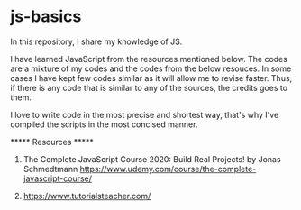 # js-basics

In this repository, I share my knowledge of JS.

I have learned JavaScript from the resources mentioned below. The codes are a mixture of my codes and the codes from the below resouces. In some cases I have kept few codes similar as it will allow me to revise faster. Thus, if there is any code that is similar to any of the sources, the credits goes to them.

I love to write code in the most precise and shortest way, that's why I've compiled the scripts in the most concised manner.

***** Resources *****
1. The Complete JavaScript Course 2020: Build Real Projects! by Jonas Schmedtmann
https://www.udemy.com/course/the-complete-javascript-course/

2. https://www.tutorialsteacher.com/

